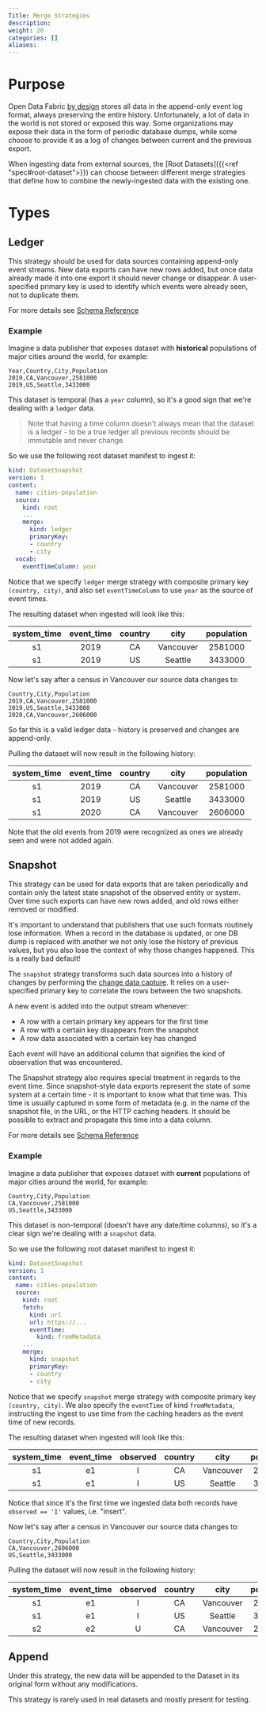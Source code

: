 ```yaml
---
Title: Merge Strategies
description:
weight: 20
categories: []
aliases:
---
```


# Purpose

Open Data Fabric [by design](https://github.com/kamu-data/open-data-fabric/blob/master/open-data-fabric.md#nature-of-data) stores all data in the append-only event log format, always preserving the entire history. Unfortunately, a lot of data in the world is not stored or exposed this way. Some organizations may expose their data in the form of periodic database dumps, while some choose to provide it as a log of changes between current and the previous export.

When ingesting data from external sources, the [Root Datasets]({{<ref "spec#root-dataset">}}) can choose between different merge strategies that define how to combine the newly-ingested data with the existing one.

# Types

## Ledger
This strategy should be used for data sources containing append-only event streams. New data exports can have new rows added, but once data already made it into one export it should never change or disappear. A user-specified primary key is used to identify which events were already seen, not to duplicate them.

For more details see [Schema Reference](https://github.com/kamu-data/open-data-fabric/blob/master/open-data-fabric.md#mergestrategy-schema)

<!-- TODO: Describe what happens if historical records were modified by the publisher --->

### Example <!-- omit in toc -->

Imagine a data publisher that exposes dataset with **historical** populations of major cities around the world, for example:

```csv
Year,Country,City,Population
2019,CA,Vancouver,2581000
2019,US,Seattle,3433000
```

This dataset is temporal (has a `year` column), so it's a good sign that we're dealing with a `ledger` data.

> Note that having a time column doesn't always mean that the dataset is a ledger - to be a true ledger all previous records should be immutable and never change.

So we use the following root dataset manifest to ingest it:

```yaml
kind: DatasetSnapshot
version: 1
content:
  name: cities-population
  source:
    kind: root
    ...
    merge:
      kind: ledger
      primaryKey:
      - country
      - city
  vocab:
    eventTimeColumn: year
```

Notice that we specify `ledger` merge strategy with composite primary key `(country, city)`, and also set `eventTimeColumn` to use `year` as the source of event times.

The resulting dataset when ingested will look like this:

| system_time | event_time | country |   city    | population |
| :---------: | :--------: | :-----: | :-------: | :--------: |
|     s1      |    2019    |   CA    | Vancouver |  2581000   |
|     s1      |    2019    |   US    |  Seattle  |  3433000   |

Now let's say after a census in Vancouver our source data changes to:

```csv
Country,City,Population
2019,CA,Vancouver,2581000
2019,US,Seattle,3433000
2020,CA,Vancouver,2606000
```

So far this is a valid ledger data - history is preserved and changes are append-only.

Pulling the dataset will now result in the following history:

| system_time | event_time | country |   city    | population |
| :---------: | :--------: | :-----: | :-------: | :--------: |
|     s1      |    2019    |   CA    | Vancouver |  2581000   |
|     s1      |    2019    |   US    |  Seattle  |  3433000   |
|     s1      |    2020    |   CA    | Vancouver |  2606000   |

Note that the old events from 2019 were recognized as ones we already seen and were not added again.

## Snapshot
This strategy can be used for data exports that are taken periodically and contain only the latest state snapshot of the observed entity or system. Over time such exports can have new rows added, and old rows either removed or modified.

It's important to understand that publishers that use such formats routinely lose information. When a record in the database is updated, or one DB dump is replaced with another we not only lose the history of previous values, but you also lose the context of why those changes happened. This is a really bad default!

The `snapshot` strategy transforms such data sources into a history of changes by performing the [change data capture](https://en.wikipedia.org/wiki/Change_data_capture). It relies on a user-specified primary key to correlate the rows between the two snapshots.

A new event is added into the output stream whenever:

- A row with a certain primary key appears for the first time
- A row with a certain key disappears from the snapshot
- A row data associated with a certain key has changed

Each event will have an additional column that signifies the kind of observation that was encountered.

The Snapshot strategy also requires special treatment in regards to the event time. Since snapshot-style data exports represent the state of some system at a certain time - it is important to know what that time was. This time is usually captured in some form of metadata (e.g. in the name of the snapshot file, in the URL, or the HTTP caching headers. It should be possible to extract and propagate this time into a data column.

<!-- TODO: Describe event time sources --->

For more details see [Schema Reference](https://github.com/kamu-data/open-data-fabric/blob/master/open-data-fabric.md#mergestrategy-schema)

### Example <!-- omit in toc -->

Imagine a data publisher that exposes dataset with **current** populations of major cities around the world, for example:

```csv
Country,City,Population
CA,Vancouver,2581000
US,Seattle,3433000
```

This dataset is non-temporal (doesn't have any date/time columns), so it's a clear sign we're dealing with a `snapshot` data.

So we use the following root dataset manifest to ingest it:

```yaml
kind: DatasetSnapshot
version: 1
content:
  name: cities-population
  source:
    kind: root
    fetch:
      kind: url
      url: https://...
      eventTime:
        kind: fromMetadata
    ...
    merge:
      kind: snapshot
      primaryKey:
      - country
      - city
```

Notice that we specify `snapshot` merge strategy with composite primary key `(country, city)`. We also specify the `eventTime` of kind `fromMetadata`, instructing the ingest to use time from the caching headers as the event time of new records.

The resulting dataset when ingested will look like this:

| system_time | event_time | observed | country |   city    | population |
| :---------: | :--------: | :------: | :-----: | :-------: | :--------: |
|     s1      |     e1     |    I     |   CA    | Vancouver |  2581000   |
|     s1      |     e1     |    I     |   US    |  Seattle  |  3433000   |

Notice that since it's the first time we ingested data both records have `observed == 'I'` values, i.e. "insert".

Now let's say after a census in Vancouver our source data changes to:

```csv
Country,City,Population
CA,Vancouver,2606000
US,Seattle,3433000
```

Pulling the dataset will now result in the following history:

| system_time | event_time | observed | country |   city    | population |
| :---------: | :--------: | :------: | :-----: | :-------: | :--------: |
|     s1      |     e1     |    I     |   CA    | Vancouver |  2581000   |
|     s1      |     e1     |    I     |   US    |  Seattle  |  3433000   |
|     s2      |     e2     |    U     |   CA    | Vancouver |  2606000   |


## Append
Under this strategy, the new data will be appended to the Dataset in its original form without any modifications.

This strategy is rarely used in real datasets and mostly present for testing.